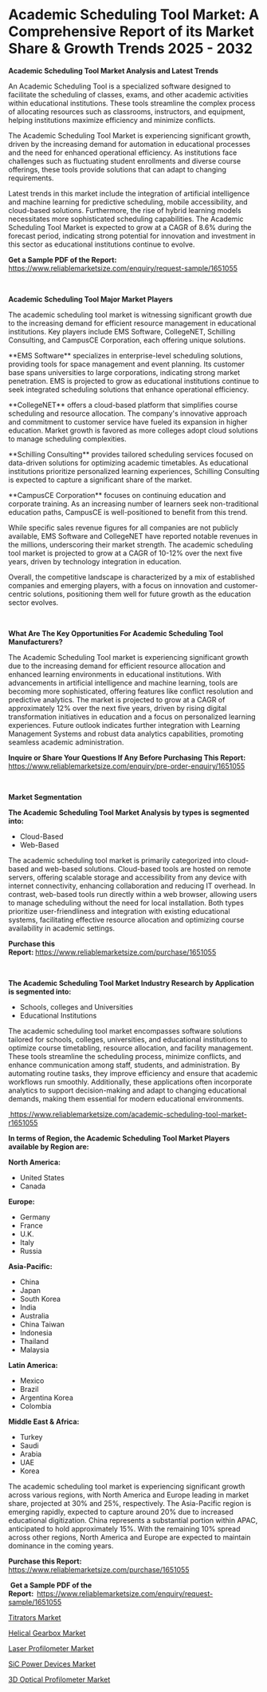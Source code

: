 <p><h1>Academic Scheduling Tool Market: A Comprehensive Report of its Market Share & Growth Trends 2025 - 2032</h1></p><p><strong>Academic Scheduling Tool Market Analysis and Latest Trends</strong></p>
<p><p>An Academic Scheduling Tool is a specialized software designed to facilitate the scheduling of classes, exams, and other academic activities within educational institutions. These tools streamline the complex process of allocating resources such as classrooms, instructors, and equipment, helping institutions maximize efficiency and minimize conflicts. </p><p>The Academic Scheduling Tool Market is experiencing significant growth, driven by the increasing demand for automation in educational processes and the need for enhanced operational efficiency. As institutions face challenges such as fluctuating student enrollments and diverse course offerings, these tools provide solutions that can adapt to changing requirements. </p><p>Latest trends in this market include the integration of artificial intelligence and machine learning for predictive scheduling, mobile accessibility, and cloud-based solutions. Furthermore, the rise of hybrid learning models necessitates more sophisticated scheduling capabilities. The Academic Scheduling Tool Market is expected to grow at a CAGR of 8.6% during the forecast period, indicating strong potential for innovation and investment in this sector as educational institutions continue to evolve.</p></p>
<p><strong>Get a Sample PDF of the Report:&nbsp;</strong> <a href="https://www.reliablemarketsize.com/enquiry/request-sample/1651055?utm_campaign=3494&utm_medium=2&utm_source=Github&utm_content=ia&utm_term=23032025&utm_id=academic-scheduling-tool">https://www.reliablemarketsize.com/enquiry/request-sample/1651055</a></p>
<p>&nbsp;</p>
<p><strong>Academic Scheduling Tool Major Market Players</strong></p>
<p><p>The academic scheduling tool market is witnessing significant growth due to the increasing demand for efficient resource management in educational institutions. Key players include EMS Software, CollegeNET, Schilling Consulting, and CampusCE Corporation, each offering unique solutions.</p><p>**EMS Software** specializes in enterprise-level scheduling solutions, providing tools for space management and event planning. Its customer base spans universities to large corporations, indicating strong market penetration. EMS is projected to grow as educational institutions continue to seek integrated scheduling solutions that enhance operational efficiency.</p><p>**CollegeNET** offers a cloud-based platform that simplifies course scheduling and resource allocation. The company's innovative approach and commitment to customer service have fueled its expansion in higher education. Market growth is favored as more colleges adopt cloud solutions to manage scheduling complexities.</p><p>**Schilling Consulting** provides tailored scheduling services focused on data-driven solutions for optimizing academic timetables. As educational institutions prioritize personalized learning experiences, Schilling Consulting is expected to capture a significant share of the market.</p><p>**CampusCE Corporation** focuses on continuing education and corporate training. As an increasing number of learners seek non-traditional education paths, CampusCE is well-positioned to benefit from this trend.</p><p>While specific sales revenue figures for all companies are not publicly available, EMS Software and CollegeNET have reported notable revenues in the millions, underscoring their market strength. The academic scheduling tool market is projected to grow at a CAGR of 10-12% over the next five years, driven by technology integration in education. </p><p>Overall, the competitive landscape is characterized by a mix of established companies and emerging players, with a focus on innovation and customer-centric solutions, positioning them well for future growth as the education sector evolves.</p></p>
<p>&nbsp;</p>
<p><strong>What Are The Key Opportunities For Academic Scheduling Tool Manufacturers?</strong></p>
<p><p>The Academic Scheduling Tool market is experiencing significant growth due to the increasing demand for efficient resource allocation and enhanced learning environments in educational institutions. With advancements in artificial intelligence and machine learning, tools are becoming more sophisticated, offering features like conflict resolution and predictive analytics. The market is projected to grow at a CAGR of approximately 12% over the next five years, driven by rising digital transformation initiatives in education and a focus on personalized learning experiences. Future outlook indicates further integration with Learning Management Systems and robust data analytics capabilities, promoting seamless academic administration.</p></p>
<p><strong>Inquire or Share Your Questions If Any Before Purchasing This Report:</strong> <a href="https://www.reliablemarketsize.com/enquiry/pre-order-enquiry/1651055?utm_campaign=3494&utm_medium=2&utm_source=Github&utm_content=ia&utm_term=23032025&utm_id=academic-scheduling-tool">https://www.reliablemarketsize.com/enquiry/pre-order-enquiry/1651055</a></p>
<p>&nbsp;</p>
<p><strong>Market Segmentation</strong></p>
<p><strong>The Academic Scheduling Tool Market Analysis by types is segmented into:</strong></p>
<p><ul><li>Cloud-Based</li><li>Web-Based</li></ul></p>
<p><p>The academic scheduling tool market is primarily categorized into cloud-based and web-based solutions. Cloud-based tools are hosted on remote servers, offering scalable storage and accessibility from any device with internet connectivity, enhancing collaboration and reducing IT overhead. In contrast, web-based tools run directly within a web browser, allowing users to manage scheduling without the need for local installation. Both types prioritize user-friendliness and integration with existing educational systems, facilitating effective resource allocation and optimizing course availability in academic settings.</p></p>
<p><strong>Purchase this Report:&nbsp;</strong><a href="https://www.reliablemarketsize.com/purchase/1651055?utm_campaign=3494&utm_medium=2&utm_source=Github&utm_content=ia&utm_term=23032025&utm_id=academic-scheduling-tool">https://www.reliablemarketsize.com/purchase/1651055</a></p>
<p>&nbsp;</p>
<p><strong>The Academic Scheduling Tool Market Industry Research by Application is segmented into:</strong></p>
<p><ul><li>Schools, colleges and Universities</li><li>Educational Institutions</li></ul></p>
<p><p>The academic scheduling tool market encompasses software solutions tailored for schools, colleges, universities, and educational institutions to optimize course timetabling, resource allocation, and facility management. These tools streamline the scheduling process, minimize conflicts, and enhance communication among staff, students, and administration. By automating routine tasks, they improve efficiency and ensure that academic workflows run smoothly. Additionally, these applications often incorporate analytics to support decision-making and adapt to changing educational demands, making them essential for modern educational environments.</p></p>
<p><a href="https://www.reliablemarketsize.com/academic-scheduling-tool-market-r1651055?utm_campaign=3494&utm_medium=2&utm_source=Github&utm_content=ia&utm_term=23032025&utm_id=academic-scheduling-tool">&nbsp;https://www.reliablemarketsize.com/academic-scheduling-tool-market-r1651055</a></p>
<p><strong>In terms of Region, the Academic Scheduling Tool Market Players available by Region are:</strong></p>
<p>
    <p> <strong> North America: </strong>
        <ul>
            <li>United States</li>
            <li>Canada</li>
        </ul>
        </p> 
    <p> <strong> Europe: </strong>
        <ul>
            <li>Germany</li>
            <li>France</li>
            <li>U.K.</li>
            <li>Italy</li>
            <li>Russia</li>
        </ul>
        </p> 
    <p> <strong> Asia-Pacific: </strong>
        <ul>
            <li>China</li>
            <li>Japan</li>
            <li>South Korea</li>
            <li>India</li>
            <li>Australia</li>
            <li>China Taiwan</li>
            <li>Indonesia</li>
            <li>Thailand</li>
            <li>Malaysia</li>
        </ul>
        </p> 
    <p> <strong> Latin America: </strong>
        <ul>
            <li>Mexico</li>
            <li>Brazil</li>
            <li>Argentina Korea</li>
            <li>Colombia</li>
        </ul>
        </p> 
    <p> <strong> Middle East & Africa: </strong>
        <ul>
            <li>Turkey</li>
            <li>Saudi</li>
            <li>Arabia</li>
            <li>UAE</li>
            <li>Korea</li>
        </ul>
    </p>
    </p>
<p><p>The academic scheduling tool market is experiencing significant growth across various regions, with North America and Europe leading in market share, projected at 30% and 25%, respectively. The Asia-Pacific region is emerging rapidly, expected to capture around 20% due to increased educational digitization. China represents a substantial portion within APAC, anticipated to hold approximately 15%. With the remaining 10% spread across other regions, North America and Europe are expected to maintain dominance in the coming years.</p></p>
<p><strong>Purchase this Report: </strong><a href="https://www.reliablemarketsize.com/purchase/1651055?utm_campaign=3494&utm_medium=2&utm_source=Github&utm_content=ia&utm_term=23032025&utm_id=academic-scheduling-tool">https://www.reliablemarketsize.com/purchase/1651055</a></p>
<p>&nbsp;<strong>Get a Sample PDF of the Report:&nbsp;&nbsp;</strong><a href="https://www.reliablemarketsize.com/enquiry/request-sample/1651055?utm_campaign=3494&utm_medium=2&utm_source=Github&utm_content=ia&utm_term=23032025&utm_id=academic-scheduling-tool">https://www.reliablemarketsize.com/enquiry/request-sample/1651055</a></p>
<p><strong></strong></p>
<p><p><a href="https://www.linkedin.com/pulse/titrators-industry-forecast-market-shifts-strategic-imperatives-lxgbc?utm_campaign=3494&utm_medium=2&utm_source=Github&utm_content=ia&utm_term=23032025&utm_id=academic-scheduling-tool">Titrators Market</a></p><p><a href="https://www.linkedin.com/pulse/market-insights-helical-gearbox-87-cagr-from-2025-2032-scanomics-nvklc?utm_campaign=3494&utm_medium=2&utm_source=Github&utm_content=ia&utm_term=23032025&utm_id=academic-scheduling-tool">Helical Gearbox Market</a></p><p><a href="https://www.linkedin.com/pulse/discovering-laser-profilometermarkets-types-applications-w1foc?utm_campaign=3494&utm_medium=2&utm_source=Github&utm_content=ia&utm_term=23032025&utm_id=academic-scheduling-tool">Laser Profilometer Market</a></p><p><a href="https://www.linkedin.com/pulse/sic-power-devices-market-size-growing-136-growth-rate-8eeac?utm_campaign=3494&utm_medium=2&utm_source=Github&utm_content=ia&utm_term=23032025&utm_id=academic-scheduling-tool">SiC Power Devices Market</a></p><p><a href="https://www.linkedin.com/pulse/forecasting-3d-optical-profilometer-market-growth-135-aid3c?utm_campaign=3494&utm_medium=2&utm_source=Github&utm_content=ia&utm_term=23032025&utm_id=academic-scheduling-tool">3D Optical Profilometer Market</a></p></p>